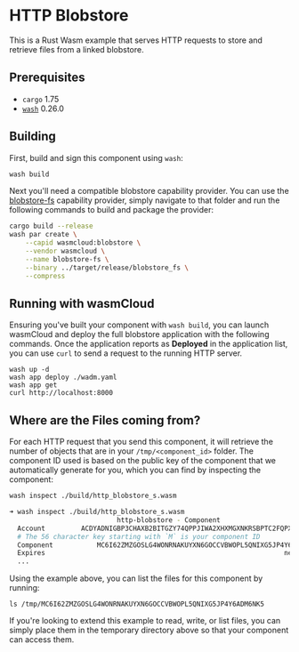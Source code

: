 # HTTP Blobstore

This is a Rust Wasm example that serves HTTP requests to store and retrieve files from a linked blobstore.

## Prerequisites

- `cargo` 1.75
- [`wash`](https://wasmcloud.com/docs/installation) 0.26.0

## Building

First, build and sign this component using `wash`:

```bash
wash build
```

Next you'll need a compatible blobstore capability provider. You can use the [blobstore-fs](../../../../crates/providers/blobstore-fs/) capability provider, simply navigate to that folder and run the following commands to build and package the provider:

```bash
cargo build --release
wash par create \
    --capid wasmcloud:blobstore \
    --vendor wasmcloud \
    --name blobstore-fs \
    --binary ../target/release/blobstore_fs \
    --compress
```

## Running with wasmCloud

Ensuring you've built your component with `wash build`, you can launch wasmCloud and deploy the full blobstore application with the following commands. Once the application reports as **Deployed** in the application list, you can use `curl` to send a request to the running HTTP server.

```shell
wash up -d
wash app deploy ./wadm.yaml
wash app get
curl http://localhost:8000
```

## Where are the Files coming from?

For each HTTP request that you send this component, it will retrieve the number of objects that are in your `/tmp/<component_id>` folder. The component ID used is based on the public key of the component that we automatically generate for you, which you can find by inspecting the component:

```bash
wash inspect ./build/http_blobstore_s.wasm
```

```bash
➜ wash inspect ./build/http_blobstore_s.wasm
                           http-blobstore - Component
  Account         ACDYADNIGBP3CHAXB2BITGZY74QPPJIWA2XHXMGXNKRSBPTC2FQPX422
  # The 56 character key starting with `M` is your component ID
  Component           MC6I62ZMZGOSLG4WONRNAKUYXN6GOCCVBWOPL5QNIXG5JP4Y6ADM6NK5
  Expires                                                            never
  ...
```

Using the example above, you can list the files for this component by running:

```
ls /tmp/MC6I62ZMZGOSLG4WONRNAKUYXN6GOCCVBWOPL5QNIXG5JP4Y6ADM6NK5
```

If you're looking to extend this example to read, write, or list files, you can simply place them in the temporary directory above so that your component can access them.
